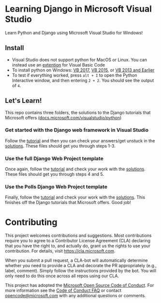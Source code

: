 
# Learning Django in Microsoft Visual Studio
Learn Python and Django using Microsoft Visual Studio for Windows!

## Install
* Visual Studio does not support python for MacOS or Linux. You can instead use an [extention](https://code.visualstudio.com/docs/languages/python) for Visual Basic Code
* To install python on Windows: [VB 2017](https://docs.microsoft.com/en-us/visualstudio/python/installing-python-support-in-visual-studio?view=vs-2017#visual-studio-2017), [VB 2015](https://docs.microsoft.com/en-us/visualstudio/python/installing-python-support-in-visual-studio?view=vs-2017#visual-studio-2015), or [VB 2013 and Earlier](https://docs.microsoft.com/en-us/visualstudio/python/installing-python-support-in-visual-studio?view=vs-2017#visual-studio-2013-and-earlier)
* To test if everything worked, press ```alt + I``` to open the Python Interactive window, and then entering ```2 + 2```. You should see the output of ```4```.

## Let's Learn!

This repo contains three folders, the solutions to the Django tutorials that Microsoft offers ([docs.microsoft.com/visualstudio/python](docs.microsoft.com/visualstudio/python))

### Get started with the Django web framework in Visual Studio
Follow the [tutorial](https://docs.microsoft.com/visualstudio/python/learn-django-in-visual-studio-step-01-project-and-solution?view=vs-2017) and then you can check your answers/get unstuck in the [solutions](../blob/master/BasicProject). These files should get you through steps 1-3.

### Use the full Django Web Project template
Once again, follow the [tutorial](https://docs.microsoft.com/visualstudio/python/learn-django-in-visual-studio-step-04-full-django-project-template?view=vs-2017) and check your work with the [solutions](../blob/master/DjangoWeb). These files should get you through steps 4 and 5. 

### Use the Polls Django Web Project template
Finally, follow the [tutorial](https://docs.microsoft.com/visualstudio/python/learn-django-in-visual-studio-step-06-polls-django-web-project-template?view=vs-2017) and check your work with the [solutions](../blob/master/DjangoPolls). This finishes off the Django tutorials that Microsoft offers. Good job!

# Contributing
This project welcomes contributions and suggestions.  Most contributions require you to agree to a
Contributor License Agreement (CLA) declaring that you have the right to, and actually do, grant us
the rights to use your contribution. For details, visit https://cla.microsoft.com.

When you submit a pull request, a CLA-bot will automatically determine whether you need to provide
a CLA and decorate the PR appropriately (e.g., label, comment). Simply follow the instructions
provided by the bot. You will only need to do this once across all repos using our CLA.

This project has adopted the [Microsoft Open Source Code of Conduct](https://opensource.microsoft.com/codeofconduct/).
For more information see the [Code of Conduct FAQ](https://opensource.microsoft.com/codeofconduct/faq/) or
contact [opencode@microsoft.com](mailto:opencode@microsoft.com) with any additional questions or comments.
